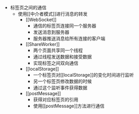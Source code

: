 - 标签页之间的通信
  - 使用[[中介者模式]]进行消息的转发
    - [[WebSocket]]
      - 通信的标签页连接同一个服务器
      - 发送消息到服务器
      - 服务器推送消息给所有连接的客户端
    - [[ShareWorker]]
      - 两个页面共享同一个线程
      - 通过线程发送数据和接受数据
      - 实现标签之间双向通信
    - [[localStorage]]
      - 一个标签页对[[localStorage]]的变化时间进行监听
      - 另一个标签页修改数据的时候
      - 通过这个监听事件获得数据
    - [[postMessage]]
      - 获得对应标签页的引用
      - 使用[[postMessage]]方法进行通信
